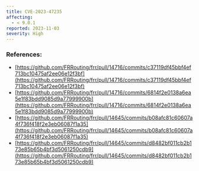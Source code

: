 ```yaml
---
title: CVE-2023-47235
affecting:
  - < 9.0.1
reported: 2023-11-03
severity: High
---
```


### References:
- [https://github.com/FRRouting/frr/pull/14716/commits/c37119df45bbf4ef713bc10475af2ee06e12f3bf](https://github.com/FRRouting/frr/pull/14716/commits/c37119df45bbf4ef713bc10475af2ee06e12f3bf)
- [https://github.com/FRRouting/frr/pull/14716/commits/6814f2e0138a6ea5e1f83bdd9085d9a77999900b](https://github.com/FRRouting/frr/pull/14716/commits/6814f2e0138a6ea5e1f83bdd9085d9a77999900b)
- [https://github.com/FRRouting/frr/pull/14645/commits/b08afc81c60607a4f736f418f2e3eb06087f1a35](https://github.com/FRRouting/frr/pull/14645/commits/b08afc81c60607a4f736f418f2e3eb06087f1a35)
- [https://github.com/FRRouting/frr/pull/14645/commits/d8482bf011cb2b173e85b65b4bf3d5061250cdb9](https://github.com/FRRouting/frr/pull/14645/commits/d8482bf011cb2b173e85b65b4bf3d5061250cdb9)
